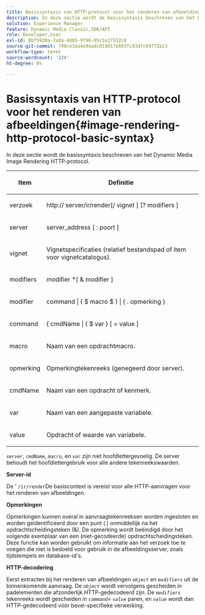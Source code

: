 ```yaml
---
title: Basissyntaxis van HTTP-protocol voor het renderen van afbeeldingen
description: In deze sectie wordt de basissyntaxis beschreven van het Dynamic Media Image Rendering HTTP-protocol.
solution: Experience Manager
feature: Dynamic Media Classic,SDK/API
role: Developer,User
exl-id: 8bf5920a-7ada-4db5-9796-05c5a17532c8
source-git-commit: 790ce3aa4e9aadc019d17e663fc93d7c69772b23
workflow-type: tm+mt
source-wordcount: '224'
ht-degree: 0%

---
```


# Basissyntaxis van HTTP-protocol voor het renderen van afbeeldingen{#image-rendering-http-protocol-basic-syntax}

In deze sectie wordt de basissyntaxis beschreven van het Dynamic Media Image Rendering HTTP-protocol.

<table id="table_0A7D7207EE6D4B08B62BE8620EBE0B25"> 
 <thead> 
  <tr> 
   <th colname="col1" class="entry"> <p>Item </p> </th> 
   <th colname="col2" class="entry"> <p>Definitie </p> </th> 
  </tr> 
 </thead>
 <tbody> 
  <tr> 
   <td colname="col1"> <p><span class="varname"> verzoek</span> </p> </td> 
   <td colname="col2"> <p>http://<span class="varname"> server</span>/ir/render[/<span class="varname"> vignet</span> ] [?<span class="varname"> modifiers</span> ] </p> </td> 
  </tr> 
  <tr> 
   <td colname="col1"> <p><span class="varname"> server </span> </p> </td> 
   <td colname="col2"> <p><span class="varname"> server_address</span> [ :<span class="varname"> poort</span> ] </p> </td> 
  </tr> 
  <tr> 
   <td colname="col1"> <p><span class="varname"> vignet </span> </p> </td> 
   <td colname="col2"> <p>Vignetspecificaties (relatief bestandspad of item voor vignetcatalogus). </p> </td> 
  </tr> 
  <tr> 
   <td colname="col1"> <p><span class="varname"> modifiers </span> </p> </td> 
   <td colname="col2"> <p><span class="varname"> modifier</span> *[ &amp; <span class="varname"> modifier</span> ] </p> </td> 
  </tr> 
  <tr> 
   <td colname="col1"> <p><span class="varname"> modifier </span> </p> </td> 
   <td colname="col2"> <p><span class="varname"> command</span> | { $ <span class="varname"> macro</span> $ } | { .<span class="varname"> opmerking</span> } </p> </td> 
  </tr> 
  <tr> 
   <td colname="col1"> <p><span class="varname"> command </span> </p> </td> 
   <td colname="col2"> <p>&lbrace; <span class="varname"> cmdName</span> | { $<span class="varname"> var</span> } [ = <span class="varname"> value</span> ] </p> </td> 
  </tr> 
  <tr> 
   <td colname="col1"> <p><span class="varname"> macro </span> </p> </td> 
   <td colname="col2"> <p>Naam van een opdrachtmacro. </p> </td> 
  </tr> 
  <tr> 
   <td colname="col1"> <p><span class="varname"> opmerking </span> </p> </td> 
   <td colname="col2"> <p>Opmerkingtekenreeks (genegeerd door server). </p> </td> 
  </tr> 
  <tr> 
   <td colname="col1"> <p><span class="varname"> cmdName </span> </p> </td> 
   <td colname="col2"> <p>Naam van een opdracht of kenmerk. </p> </td> 
  </tr> 
  <tr> 
   <td colname="col1"> <p><span class="varname"> var </span> </p> </td> 
   <td colname="col2"> <p>Naam van een aangepaste variabele. </p> </td> 
  </tr> 
  <tr> 
   <td colname="col1"> <p><span class="varname"> value </span> </p> </td> 
   <td colname="col2"> <p>Opdracht of waarde van variabele. </p> </td> 
  </tr> 
 </tbody> 
</table>

*`server`*, *`cmdName`*, *`macro`*, en *`var`* zijn niet hoofdlettergevoelig. De server behoudt het hoofdlettergebruik voor alle andere tekenreekswaarden.

**Server-id**

De &#39; `/ir/render`De basiscontext is vereist voor alle HTTP-aanvragen voor het renderen van afbeeldingen.

**Opmerkingen**

Opmerkingen kunnen overal in aanvraagtekenreeksen worden ingesloten en worden geïdentificeerd door een punt (.) onmiddellijk na het opdrachtscheidingsteken (&amp;). De opmerking wordt beëindigd door het volgende exemplaar van een (niet-gecodeerde) opdrachtscheidingsteken. Deze functie kan worden gebruikt om informatie aan het verzoek toe te voegen die niet is bedoeld voor gebruik in de afbeeldingsserver, zoals tijdstempels en database-id&#39;s.

**HTTP-decodering**

Eerst extracten bij het renderen van afbeeldingen *`object`* en *`modifiers`* uit de binnenkomende aanvraag. De *`object`* wordt vervolgens gescheiden in padelementen die afzonderlijk HTTP-gedecodeerd zijn. De *`modifiers`* tekenreeks wordt gescheiden in *`command`*= *`value`* paren, en *`value`* wordt dan HTTP-gedecodeerd vóór bevel-specifieke verwerking.

